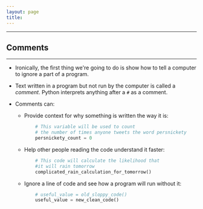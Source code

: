 ```yaml
---
layout: page
title:
---
```

***
## Comments
***

- Ironically, the first thing we're going to do is show how to tell a computer to ignore a part of a program.

- Text written in a program but not run by the computer is called a _comment_. Python interprets anything after a `#` as a comment.

- Comments can:

  - Provide context for why something is written the way it is:

    ```python
        # This variable will be used to count
        # the number of times anyone tweets the word persnickety
        persnickety_count = 0
    ```

  - Help other people reading the code understand it faster:

    ```python
        # This code will calculate the likelihood that
        #it will rain tomorrow
        complicated_rain_calculation_for_tomorrow()
    ```

  - Ignore a line of code and see how a program will run without it:

    ```python
        # useful_value = old_sloppy_code()
        useful_value = new_clean_code()
    ```